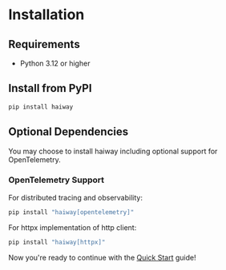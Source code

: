 # Installation

## Requirements

- Python 3.12 or higher

## Install from PyPI

```bash
pip install haiway
```

## Optional Dependencies

You may choose to install haiway including optional support for OpenTelemetry.

### OpenTelemetry Support

For distributed tracing and observability:

```bash
pip install "haiway[opentelemetry]"
```

For httpx implementation of http client:

```bash
pip install "haiway[httpx]"
```

Now you're ready to continue with the [Quick Start](quickstart.md) guide!
